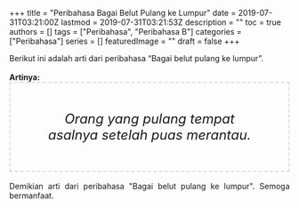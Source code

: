 +++
title = "Peribahasa Bagai Belut Pulang ke Lumpur"
date = 2019-07-31T03:21:00Z
lastmod = 2019-07-31T03:21:53Z
description = ""
toc = true
authors = []
tags = ["Peribahasa", "Peribahasa B"]
categories = ["Peribahasa"]
series = []
featuredImage = ""
draft = false
+++
<div dir="ltr" style="text-align: left;" trbidi="on"><div style="text-align: justify;">Berikut ini adalah arti dari peribahasa “Bagai belut pulang ke lumpur”.</div><br /><div style="text-align: justify;"><b>Artinya:</b></div><div style="border: 2px dashed #ddd; font-size: 24px; height: auto; margin: 0 auto; padding: 50px; text-align: center; width: auto;"><i>Orang yang pulang tempat asalnya setelah puas merantau.</i></div><div style="text-align: justify;"><br /></div><div style="text-align: justify;">Demikian arti dari peribahasa "Bagai belut pulang ke lumpur". Semoga bermanfaat.</div></div>
